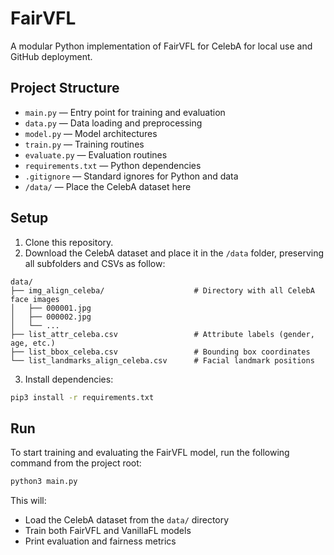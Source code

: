# FairVFL

A modular Python implementation of FairVFL for CelebA for local use and GitHub deployment.

## Project Structure

- `main.py` — Entry point for training and evaluation
- `data.py` — Data loading and preprocessing
- `model.py` — Model architectures
- `train.py` — Training routines
- `evaluate.py` — Evaluation routines
- `requirements.txt` — Python dependencies
- `.gitignore` — Standard ignores for Python and data
- `/data/` — Place the CelebA dataset here

## Setup

1. Clone this repository.
2. Download the CelebA dataset and place it in the `/data` folder, preserving all subfolders and CSVs as follow:
```
data/
├── img_align_celeba/                    # Directory with all CelebA face images
│   ├── 000001.jpg
│   ├── 000002.jpg
│   └── ...
├── list_attr_celeba.csv                 # Attribute labels (gender, age, etc.)
├── list_bbox_celeba.csv                 # Bounding box coordinates
└── list_landmarks_align_celeba.csv      # Facial landmark positions
```
3. Install dependencies:

```bash
pip3 install -r requirements.txt
```
## Run

To start training and evaluating the FairVFL model, run the following command from the project root:

```bash
python3 main.py
```

This will:
- Load the CelebA dataset from the `data/` directory
- Train both FairVFL and VanillaFL models
- Print evaluation and fairness metrics
